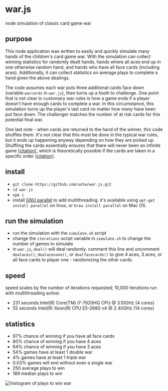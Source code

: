 # war.js
node simulation of classic card game war

## purpose
This node application was written to easily and quickly simulate many hands of the children's card game war. With the simulation can collect winning statistics for randomly dealt hands, hands where all aces end up in one otherwise random hand, and hands who have all face cards (including aces). Additionally, it can collect statistics on average plays to complete a hand given the above dealings. 

The code assumes each war puts three additional cards face down (variable `warcards` in `war.js`), then turns up a fouth to challenge. One point that is not clear in customary war rules is how a game ends if a player doesn't have enough cards to complete a war. In this circumstance, this simulation turns up the player's last card no matter how many have been put face down. The challenger matches the number of at risk cards for this potential final war.

One last note - when cards are returned to the hand of the winner, this code shuffles them. It's not clear that this must be done in the typical war rules, but it ends up happening anyway depending on how they are picked up. Shuffling the cards essentially ensures that there will never been an infinite game [[citation](https://arxiv.org/abs/1007.1371)], which is theoretically possible if the cards are taken in a specific order [[citation](https://mathoverflow.net/questions/11503/does-war-have-infinite-expected-length)].

## install
* `git clone https://github.com/uotw/war.js.git`
* `cd war.js`
* `npm i`
* install [GNU parallel](https://www.gnu.org/software/parallel/) to add multithreading. it's available using `apt-get install parallel` on linux, or `brew install parallel` on Mac OS.

## run the simulation
* run the simulation with the `simulate.sh` script
* change the `iterations` script variable in `simulate.sh` to change the number of games to simulate
* in `war.js`, `deal()` will deal randomly. comment this line and uncomment `dealaces()`, `dealacesone()`, or `dealfacecards()` to give 4 aces, 3 aces, or all face cards to player one - randomizing the other cards.


## speed
speed scales by the number of iterations requested; 10,000 iterations run with multithreading active:
* 231 seconds Intel(R) Core(TM) i7-7920HQ CPU @ 3.10GHz (4 cores)
* 55 seconds Intel(R) Xeon(R) CPU E5-2680 v4 @ 2.40GHz (14 cores)

## statistics

* 97%	chance of winning if you have all face cards
* 80%	chance of winning if you have 4 aces
* 64%	chance of winning if you have 3 aces
* 54%	games have at least 1 double war
* 4%	games have at least 1 triple war
* 0.03%	games will end without even a single war
* 250	average plays to win
* 189	median plays to win

![histogram of plays to win war](https://www.sonoclipshare.com/playstowin.svg)
